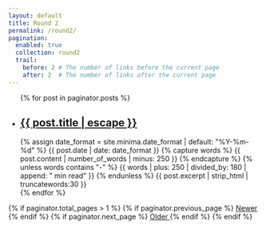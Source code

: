```yaml
---
layout: default
title: Round 2
permalink: /round2/
pagination: 
  enabled: true
  collection: round2
  trail: 
    before: 2 # The number of links before the current page
    after: 2  # The number of links after the current page
---
```


 <ul class="post-list">
    {% for post in paginator.posts %}
      <li>
        <h2>
          <a class="post-link" href="{{ post.url | relative_url }}">{{ post.title | escape }}</a>
         </h2>
        {% assign date_format = site.minima.date_format | default: "%Y-%m-%d" %}
        <span class="post-meta">{{ post.date | date: date_format }}
            {% capture words %}
              {{ post.content | number_of_words | minus: 250 }}
            {% endcapture %}
            {% unless words contains "-" %}
              {{ words | plus: 250 | divided_by: 180 | append: " min read" }}
            {% endunless %}
          </span>
              {{ post.excerpt | strip_html | truncatewords:30 }}        
      </li>
    {% endfor %}
  </ul>

{% if paginator.total_pages > 1 %}
  {% if paginator.previous_page %}
    <a href="{{ paginator.previous_page_path | prepend: site.baseurl }}"> Newer  </a>
  {% endif %}
  {% if paginator.next_page %}
    <a href="{{ paginator.next_page_path | prepend: site.baseurl }}"> Older </a>
  {% endif %}
{% endif %}




